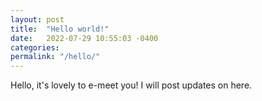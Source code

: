 ```yaml
---
layout: post
title:  "Hello world!"
date:   2022-07-29 10:55:03 -0400
categories: 
permalink: "/hello/"
---
```

Hello, it's lovely to e-meet you! I will post updates on here.
